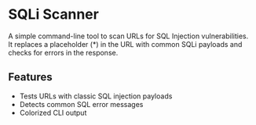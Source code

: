 # SQLi Scanner

A simple command-line tool to scan URLs for SQL Injection vulnerabilities.  
It replaces a placeholder (*) in the URL with common SQLi payloads and checks for errors in the response.

## Features
- Tests URLs with classic SQL injection payloads
- Detects common SQL error messages
- Colorized CLI output
